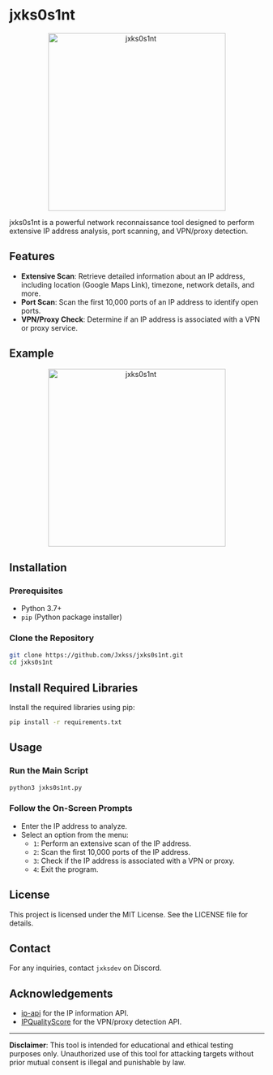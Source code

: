 # jxks0s1nt
<p align="center">
  <img src="https://file.io/O6L3FBwqHasQ" width="350" title="jxks0s1nt">
</p>
jxks0s1nt is a powerful network reconnaissance tool designed to perform extensive IP address analysis, port scanning, and VPN/proxy detection.

## Features

- **Extensive Scan**: Retrieve detailed information about an IP address, including location (Google Maps Link), timezone, network details, and more.
- **Port Scan**: Scan the first 10,000 ports of an IP address to identify open ports.
- **VPN/Proxy Check**: Determine if an IP address is associated with a VPN or proxy service.

## Example
<p align="center">
  <img src="https://file.io/mTzR7WOfuUsU" width="350" title="jxks0s1nt">
</p>

## Installation

### Prerequisites

- Python 3.7+
- `pip` (Python package installer)

### Clone the Repository

```bash
git clone https://github.com/Jxkss/jxks0s1nt.git
cd jxks0s1nt
```

## Install Required Libraries

Install the required libraries using pip:

```bash
pip install -r requirements.txt
```

## Usage

### Run the Main Script

```bash
python3 jxks0s1nt.py
```
### Follow the On-Screen Prompts

- Enter the IP address to analyze.
- Select an option from the menu:
  - `1`: Perform an extensive scan of the IP address.
  - `2`: Scan the first 10,000 ports of the IP address.
  - `3`: Check if the IP address is associated with a VPN or proxy.
  - `4`: Exit the program.
  
## License

This project is licensed under the MIT License. See the LICENSE file for details.

## Contact

For any inquiries, contact `jxksdev` on Discord.

## Acknowledgements

- [ip-api](https://ip-api.com/) for the IP information API.
- [IPQualityScore](https://ipqualityscore.com/) for the VPN/proxy detection API.

---

**Disclaimer**: This tool is intended for educational and ethical testing purposes only. Unauthorized use of this tool for attacking targets without prior mutual consent is illegal and punishable by law.
